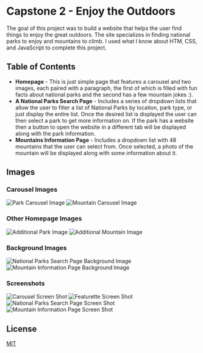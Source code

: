 # Capstone 2 - Enjoy the Outdoors

The goal of this project was to build a website that helps the user find things to enjoy the great outdoors. The site specializes in finding national parks to enjoy and mountains to climb. I used what I know about HTM, CSS, and JavaScript to complete this project.

## Table of Contents
- **Homepage** - This is just simple page that features a carousel and two images, each paired with a paragraph, the first of which is filled with fun facts about national parks and the second has a few mountain jokes :).
- **A National Parks Search Page** - Includes a series of dropdown lists that allow the user to filter a list of National Parks by location, park type, or just display the entire list. Once the desired list is displayed the user can then select a park to get more information on. If the park has a website then a button to open the website in a different tab will be displayed along with the park information.
- **Mountains Information Page** - Includes a dropdown list with 48 mountains that the user can select from. Once selected, a photo of the mountain will be displayed along with some information about it.

## Images
### Carousel Images
![Park Carousel Image](images/National-Park-Carousel-Image-1024x512.jpeg)
![Mountain Carousel Image](images/Mountain-Carousel-Image-1024x512.jpeg)

### Other Homepage Images
![Additional Park Image](images/National-Park-Featurette-500x500.jpeg)
![Additional Mountain Image](images/Mountain-Featurette-500x500.jpeg)

### Background Images
![National Parks Search Page Background Image](images/Mountains-But-Will-Use-For-Park-Page.jpeg)
![Mountain Information Page Background Image](images/Mountain-Background-Image.jpeg)

### Screenshots
![Carousel Screen Shot](images/Screenshot-Of-Carousel-On-Homepage.png)
![Featurette Screen Shot](images/Screen%20Shot%202022-11-17%20at%203.35.06%20PM.png)
![National Parks Search Page Screen Shot](images/Screenshot-Of-Parks-Page.png)
![Mountain Information Page Screen Shot](images/Screenshot-Of-Mountain-Page.png)

## License

[MIT](https://choosealicense.com/licenses/mit/)